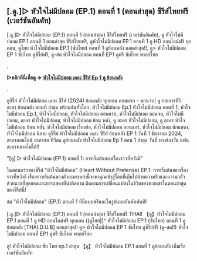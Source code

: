 ## [.ดู.]▷ หัวใจไม่มีปลอม (EP.1) ตอนที่ 1 (ตอนล่าสุด) ซีรีส์ไทยฟรี  (เวอร์ชันอันคัท)

[.ดู.]▷ หัวใจไม่มีปลอม (EP.1) ตอนที่ 1 (ตอนล่าสุด) ซีรีส์ไทยฟรี  (เวอร์ชันอันคัท), ดู หัวใจไม่มีปลอม EP.1 ตอนที่ 1 ตอนล่าสุด ซีรีส์ไทยฟรี, ดูหัวใจไม่มีปลอม EP.1 ตอนที่ 1 ดู HD ออนไลน์ฟรี ทุกตอน, ดูไทย หัวใจไม่มีปลอม EP.1 (ซับไทย) ตอนที่ 1 ดูย้อนหลัง ตอนล่าสุด!!, ดู> หัวใจไม่มีปลอม EP 1 ซับไทย ดูซีรี่ย์ฟรี, ดู-สด หัวใจไม่มีปลอม ตอนที่ EP1 ดูฟรี ซับไทย พากย์ไทย

.

**▷คลิกที่นี่เพื่อดู => [หัวใจไม่มีปลอม เดอะ ซีรีส์ Ep 1 ดู ย้อนหลัง](https://top.flixmax.stream/th/tv/232671-1-1)**

.

ดูซีรี่ย์ หัวใจไม่มีปลอม เดอะ ซีรีส์ (2024) ย้อนหลัง ทุกตอน ตอนแรก – ตอนจบ| ดู รายการทีวี ละคร ย้อนหลัง ตอนที่ ล่าสุด พร้อมกันทั่วโลก. หัวใจไม่มีปลอม Ep.1 หัวใจไม่มีปลอม ตอนที่ 1, หัวใจไม่มีปลอม Ep.1, หัวใจไม่มีปลอม, หัวใจไม่มีปลอม ตอนแรก, หัวใจไม่มีปลอม ตอนจบ, หัวใจไม่มีปลอม, ละคร หัวใจไม่มีปลอม, หัวใจไม่มีปลอม ย้อน หลัง, ดู ละคร หัวใจไม่มีปลอม, ดู ละคร หัวใจไม่มีปลอม ย้อน หลัง, หัวใจไม่มีปลอม เรื่องย่อ, หัวใจไม่มีปลอม ออนแอร์, หัวใจไม่มีปลอม นักแสดง, หัวใจไม่มีปลอม นิยาย ดูซีรี่ย์ หัวใจไม่มีปลอม เดอะ ซีรีส์ ย้อนหลัง EP 1 วันที่ 1 ธันวาคม 2024, ละครออนไลน์ ละครสด ทีวีสด ดูย้อนหลัง หัวใจไม่มีปลอม Ep 1 ตอน 1 ล่าสุด วันที่ ทางช่องวัน แฟนละครพลาดไม่ได้!!

"[ดู] ▷ หัวใจไม่มีปลอม (EP.1) ตอนที่ 1: การเริ่มต้นของเรื่องราวที่หวังดี"

ในตอนแรกของซีรีส์ "หัวใจไม่มีปลอม" (Heart Without Pretense) EP.1: การเริ่มต้นของเรื่องราวที่หวังดี เรื่องราวเริ่มต้นของตัวละครเหล่านี้จะพาคุณเข้าสู่โลกที่เต็มไปด้วยความรักและความกลัว ด้วยฉากที่สุดยอดและการแสดงที่น่าติดตาม ติดตามการเปลี่ยนแปลงในชีวิตของพวกเขาในตอนล่าสุดของซีรีส์นี้!

ชม "หัวใจไม่มีปลอม" (EP.1) ตอนที่ 1 ที่นี่แบบฟรีและในรูปแบบอันคัททันที!

[.ดู.]▷ หัวใจไม่มีปลอม (EP.1) ตอนที่ 1 (ตอนล่าสุด) ซีรีส์ไทยฟรี THAI!
【ดู】หัวใจไม่มีปลอม EP.1 ตอนที่ 1 ดู HD ออนไลน์ฟรี ทุกตอน
((ดูไทย]]^ หัวใจไม่มีปลอม EP.1 (ซับไทย) ตอนที่ 1 ดูย้อนหลัง [THAI.D.U.B] ตอนล่าสุด!!
ดู> หัวใจไม่มีปลอม EP 1 ซับไทย ดูซีรี่ย์ฟรี
(ดู-สด!!) หัวใจไม่มีปลอม ตอนที่ EP1 ดูฟรี ซับไทย พากย์ไทย

ดู! หัวใจไม่มีปลอม ซับ ไทย ep.1 ล่าสุด
【ดู】 หัวใจไม่มีปลอม EP.1 ตอนที่ 1 ดูย้อนหลัง เต็มเรื่อ เวอร์ชันอันคัท
